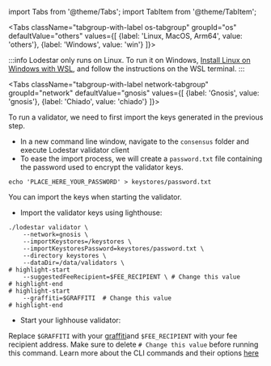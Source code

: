 import Tabs from '@theme/Tabs';
import TabItem from '@theme/TabItem';


<Tabs className="tabgroup-with-label os-tabgroup" groupId="os" defaultValue="others" values={[
    {label: 'Linux, MacOS, Arm64', value: 'others'},
    {label: 'Windows', value: 'win'}
]}>
<TabItem value="win">

:::info
Lodestar only runs on Linux. To run it on Windows, [Install Linux on Windows with WSL](https://learn.microsoft.com/en-us/windows/wsl/install), and follow the instructions on the WSL terminal.
:::

</TabItem>
</Tabs>

<Tabs className="tabgroup-with-label network-tabgroup" groupId="network" defaultValue="gnosis" values={[
    {label: 'Gnosis', value: 'gnosis'},
    {label: 'Chiado', value: 'chiado'}
]}>
<TabItem value="gnosis">

To run a validator, we need to first import the keys generated in the previous step.

* In a new command line window, navigate to the `consensus` folder and execute Lodestar validator client
* To ease the import process, we will create a `password.txt` file containing the password used to encrypt the validator keys.

```shell   
echo 'PLACE_HERE_YOUR_PASSWORD' > keystores/password.txt
```

You can import the keys when starting the validator.

* Import the validator keys using lighthouse:

```shell
./lodestar validator \
    --network=gnosis \
    --importKeystores=/keystores \
    --importKeystoresPassword=keystores/password.txt \
    --directory keystores \
    --dataDir=/data/validators \ 
# highlight-start
    --suggestedFeeRecipient=$FEE_RECIPIENT \ # Change this value
# highlight-end
# highlight-start
    --graffiti=$GRAFFITI  # Change this value
# highlight-end
```
    
* Start your lighhouse validator:



Replace `$GRAFFITI` with your [graffiti](https://lighthouse-book.sigmaprime.io/graffiti.html)and `$FEE_RECIPIENT` with your fee recipient address. Make sure to delete `# Change this value` before running this command. Learn more about the CLI commands and their options [here](https://chainsafe.github.io/lodestar/reference/cli/)



</TabItem>
<TabItem value="chiado">
    <div data-comment="TODO: document chiado validation process"></div>
</TabItem>
       
</Tabs>
